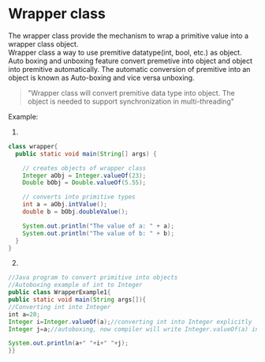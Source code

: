 # Wrapper class
The wrapper class provide the mechanism to wrap a primitive value into a wrapper class object.  
Wrapper class a way to use premitive datatype(int, bool, etc.) as object.  
Auto boxing and unboxing feature convert premetive into object and object into premitive automatically. The automatic conversion of premitive into an object is known as Auto-boxing and vice versa unboxing.  
> "Wrapper class will convert premitive data type into object. The object is needed to support synchronization in multi-threading"

Example: 

1. 
```java
class wrapper{
  public static void main(String[] args) {

    // creates objects of wrapper class
    Integer aObj = Integer.valueOf(23);
    Double bObj = Double.valueOf(5.55);

    // converts into primitive types
    int a = aObj.intValue();
    double b = bObj.doubleValue();

    System.out.println("The value of a: " + a);
    System.out.println("The value of b: " + b);
  }
}
```  
2. 
```java
//Java program to convert primitive into objects 
//Autoboxing example of int to Integer
public class WrapperExample1{
public static void main(String args[]){
//Converting int into Integer
int a=20;
Integer i=Integer.valueOf(a);//converting int into Integer explicitly 
Integer j=a;//autoboxing, now compiler will write Integer.valueOf(a) internally

System.out.println(a+" "+i+" "+j);
}}
```